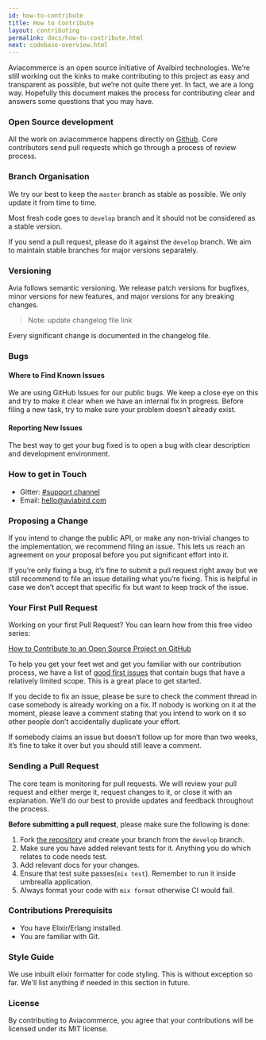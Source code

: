 ```yaml
---
id: how-to-contribute
title: How to Contribute
layout: contributing
permalink: docs/how-to-contribute.html
next: codebase-overview.html
---
```


Aviacommerce is an open source initiative of Avaibird technologies. We’re still working out the kinks to make contributing to this project as easy and transparent as possible, but we’re not quite there yet. In fact, we are a long way. Hopefully this document makes the process for contributing clear and answers some questions that you may have.

### Open Source development 

All the work on aviacommerce happens directly on [Github](https://github.com/aviacommerce/avia). Core contributors send pull requests which go through a process of review process.

### Branch Organisation

We try our best to keep the `master` branch as stable as possible. We only update it from time to time.

Most fresh code goes to `develop` branch and it should not be considered as a stable version. 

If you send a pull request, please do it against the `develop` branch. We aim to maintain stable branches for major versions separately.

### Versioning 

Avia follows semantic versioning. We release patch versions for bugfixes, minor versions for new features, and major versions for any breaking changes.

> Note: update changelog file link

Every significant change is documented in the changelog file.

### Bugs

#### Where to Find Known Issues
We are using GitHub Issues for our public bugs. We keep a close eye on this and try to make it clear when we have an internal fix in progress. Before filing a new task, try to make sure your problem doesn’t already exist.

#### Reporting New Issues
The best way to get your bug fixed is to open a bug with clear description and development environment.

### How to get in Touch

* Gitter: [#support channel](https://gitter.im/avia-commerce/support)
* Email: hello@aviabird.com

### Proposing a Change

If you intend to change the public API, or make any non-trivial changes to the implementation, we recommend filing an issue. This lets us reach an agreement on your proposal before you put significant effort into it.

If you’re only fixing a bug, it’s fine to submit a pull request right away but we still recommend to file an issue detailing what you’re fixing. This is helpful in case we don’t accept that specific fix but want to keep track of the issue.


### Your First Pull Request

Working on your first Pull Request? You can learn how from this free video series:

[How to Contribute to an Open Source Project on GitHub](https://egghead.io/series/how-to-contribute-to-an-open-source-project-on-github)

To help you get your feet wet and get you familiar with our contribution process, we have a list of [good first issues](https://github.com/aviacommerce/avia/issues?q=is%3Aissue+is%3Aopen+label%3A%22good+first+issue%22) that contain bugs that have a relatively limited scope. This is a great place to get started.

If you decide to fix an issue, please be sure to check the comment thread in case somebody is already working on a fix. If nobody is working on it at the moment, please leave a comment stating that you intend to work on it so other people don’t accidentally duplicate your effort.

If somebody claims an issue but doesn’t follow up for more than two weeks, it’s fine to take it over but you should still leave a comment.

### Sending a Pull Request

The core team is monitoring for pull requests. We will review your pull request and either merge it, request changes to it, or close it with an explanation. We’ll do our best to provide updates and feedback throughout the process.

**Before submitting a pull request**, please make sure the following is done:

1. Fork [the repository](https://github.com/aviacommerce/avia) and create your branch from the `develop` branch.
2. Make sure you have added relevant tests for it. Anything you do which relates to code needs test.
3. Add relevant docs for your changes.
4. Ensure that test suite passes(`mix test`). Remember to run it inside umbrealla application.
5. Always format your code with `mix format` otherwise CI would fail.

### Contributions Prerequisits

* You have Elixir/Erlang installed.
* You are familiar with Git.


### Style Guide

We use inbuilt elixir formatter for code styling. This is without exception so far. We'll list anything if needed in this section in future.

### License
By contributing to Aviacommerce, you agree that your contributions will be licensed under its MIT license.

